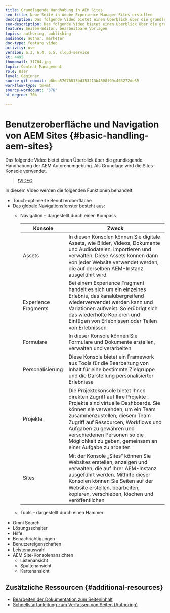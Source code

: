```yaml
---
title: Grundlegende Handhabung in AEM Sites
seo-title: Neue Seite in Adobe Experience Manager Sites erstellen
description: Das folgende Video bietet einen Überblick über die grundlegende Handhabung der AEM Autorenumgebung. Als Grundlage wird die Sites-Konsole verwendet.
seo-description: Das folgende Video bietet einen Überblick über die grundlegende Handhabung der AEM Autorenumgebung. Als Grundlage wird die Sites-Konsole verwendet.
feature: Seiten-Editor, bearbeitbare Vorlagen
topics: authoring, publishing
audience: author, marketer
doc-type: feature video
activity: use
version: 6.3, 6.4, 6.5, cloud-service
kt: 4495
thumbnail: 31784.jpg
topic: Content Management
role: User
level: Beginner
source-git-commit: b0bca57676813bd353213b4808f99c463272de85
workflow-type: tm+mt
source-wordcount: '376'
ht-degree: 70%

---
```



# Benutzeroberfläche und Navigation von AEM Sites {#basic-handling-aem-sites}

Das folgende Video bietet einen Überblick über die grundlegende Handhabung der AEM Autorenumgebung. Als Grundlage wird die Sites-Konsole verwendet.

>[!VIDEO](https://video.tv.adobe.com/v/31784?quality=12&learn=on)

In diesem Video werden die folgenden Funktionen behandelt:

* Touch-optimierte Benutzeroberfläche
* Das globale Navigationsfenster besteht aus:
   * Navigation – dargestellt durch einen Kompass

      | Konsole | Zweck |
      |---|---|
      | Assets | In diesen Konsolen können Sie digitale Assets, wie Bilder, Videos, Dokumente und Audiodateien, importieren und verwalten. Diese Assets können dann von jeder Website verwendet werden, die auf derselben AEM-Instanz ausgeführt wird | Communities | In dieser Konsole können Sie Community-Sites für die Interaktion und Aktivierung erstellen und verwalten | Commerce | Damit können Sie Produkte, Produktkataloge und Bestellungen verwalten, die im Zusammenhang mit Ihren Commerce-Websites stehen |
      | Experience Fragments | Bei einem Experience Fragment handelt es sich um ein einzelnes Erlebnis, das kanalübergreifend wiederverwendet werden kann und Variationen aufweist. So erübrigt sich das wiederholte Kopieren und Einfügen von Erlebnissen oder Teilen von Erlebnissen |
      | Formulare | In dieser Konsole können Sie Formulare und Dokumente erstellen, verwalten und verarbeiten |
      | Personalisierung | Diese Konsole bietet ein Framework aus Tools für die Bearbeitung von Inhalt für eine bestimmte Zielgruppe und die Darstellung personalisierter Erlebnisse |
      | Projekte | Die Projektekonsole bietet Ihnen direkten Zugriff auf Ihre Projekte . Projekte sind virtuelle Dashboards. Sie können sie verwenden, um ein Team zusammenzustellen, diesem Team Zugriff auf Ressourcen, Workflows und Aufgaben zu gewähren und verschiedenen Personen so die Möglichkeit zu geben, gemeinsam an einer Aufgabe zu arbeiten |
      | Sites | Mit der Konsole „Sites“ können Sie Websites erstellen, anzeigen und verwalten, die auf Ihrer AEM-Instanz ausgeführt werden. Mithilfe dieser Konsolen können Sie Seiten auf der Website erstellen, bearbeiten, kopieren, verschieben, löschen und veröffentlichen |

   * Tools – dargestellt durch einen Hammer
* Omni Search
* Lösungsschalter
* Hilfe
* Benachrichtigungen
* Benutzereigenschaften
* Leistenauswahl
* AEM Site-Konsolenansichten
   * Listenansicht
   * Spaltenansicht
   * Kartenansicht






## Zusätzliche Ressourcen {#additional-resources}

* [Bearbeiten der Dokumentation zum Seiteninhalt](https://docs.adobe.com/content/help/de-DE/experience-manager-cloud-service/sites/authoring/fundamentals/editing-content.translate.html)
* [Schnellstartanleitung zum Verfassen von Seiten (Authoring)](https://docs.adobe.com/content/help/en/experience-manager-cloud-service/sites/authoring/getting-started/quick-start.html)
